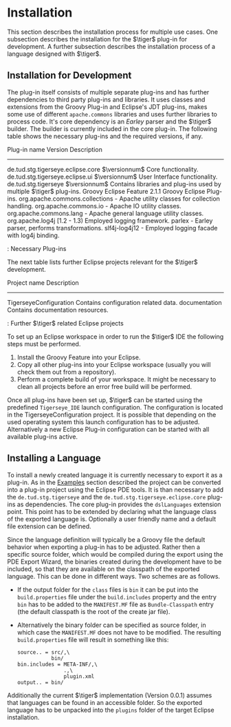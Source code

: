# Installation

This section describes the installation process for multiple use cases.
One subsection describes the installation for the $\tiger$ plug-in for
development. A further subsection describes the installation process of
a language designed with $\tiger$.

## Installation for Development

The plug-in itself consists of multiple separate plug-ins and has
further dependencies to third party plug-ins and libraries. It uses
classes and extensions from the Groovy Plug-in and Eclipse's JDT
plug-ins, makes some use of different `apache.commons` libraries and
uses further libraries to process code. It's core dependency is an
*Earley* parser and the $\tiger$ builder. The builder is currently
included in the core plug-in. The following table shows the necessary
plug-ins and the required versions, if any.

  Plug-in name                        Version         Description
  ----------------------------------- --------------- ---------------------------------------------------------------------
  de.tud.stg.tigerseye.eclipse.core   $\versionnum$   Core functionality.
  de.tud.stg.tigerseye.eclipse.ui     $\versionnum$   User Interface functionality.
  de.tud.stg.tigerseye                $\versionnum$   Contains libraries and plug-ins used by multiple $\tiger$ plug-ins.
  Groovy Eclipse Feature              2.1.1           Groovy Eclipse Plug-ins.
  org.apache.commons.collections      -               Apache utility classes for collection handling.
  org.apache.commons.io               -               Apache IO utility classes.
  org.apache.commons.lang             -               Apache general language utility classes.
  org.apache.log4j                    [1.2 - 1.3)     Employed logging framework.
  parlex                              -               Earley parser, performs transformations.
  slf4j-log4j12                       -               Employed logging facade with log4j binding.

  : Necessary Plug-ins

The next table lists
further Eclipse projects relevant for the $\tiger$ development.

  Project name             Description
  ------------------------ --------------------------------------
  TigerseyeConfiguration   Contains configuration related data.
  documentation            Contains documentation resources.

  : Further $\tiger$ related Eclipse projects

To set up an Eclipse workspace in order to run the $\tiger$ IDE the
following steps must be performed.

1.  Install the Groovy Feature into your Eclipse.
2.  Copy all other plug-ins into your Eclipse workspace (usually you
    will check them out from a repository).
3.  Perform a complete build of your workspace. It might be necessary to
    clean all projects before an error free build will be performed.

Once all plug-ins have been set up, $\tiger$ can be started using the
predefined `Tigerseye_IDE` launch configuration. The configuration is
located in the TigerseyeConfiguration project. It is possible that
depending on the used operating system this launch configuration has to
be adjusted. Alternatively a new Eclipse Plug-in configuration can be
started with all available plug-ins active.

## Installing a Language

To install a newly created language it is currently necessary to export
it as a plug-in. As in the [Examples](#examples) section described the
project can be converted into a plug-in project using the Eclipse PDE
tools. It is than necessary to add the `de.tud.stg.tigerseye` and the
`de.tud.stg.tigerseye.eclipse.core` plug-ins as dependencies. The core
plug-in provides the `dslLanguages` extension point. This point has to
be extended by declaring what the language class of the exported
language is. Optionally a user friendly name and a default file
extension can be defined.

Since the language definition will typically be a Groovy file the
default behavior when exporting a plug-in has to be adjusted. Rather
then a specific source folder, which would be compiled during the export
using the PDE Export Wizard, the binaries created during the development
have to be included, so that they are available on the classpath of the
exported language. This can be done in different ways. Two schemes are
as follows.

-   If the output folder for the `class` files is `bin` it can be put
    into the `build.properties` file under the `build.includes` property
    and the entry `bin` has to be added to the `MANIFEST.MF` file as
    `Bundle-Classpath` entry (the default classpath is the root of the
    create jar file).
-   Alternatively the binary folder can be specified as source folder,
    in which case the `MANIFEST.MF` does not have to be modified. The
    resulting `build.properties` file will result in something like
    this:

        source.. = src/,\
                   bin/
        bin.includes = META-INF/,\
                       .,\
                       plugin.xml
        output.. = bin/

Additionally the current $\tiger$ implementation (Version 0.0.1) assumes
that languages can be found in an accessible folder. So the exported
language has to be unpacked into the `plugins` folder of the target
Eclipse installation.
